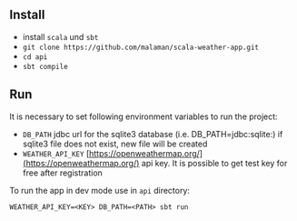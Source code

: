 
## Install

 - install `scala` und `sbt`
 - `git clone https://github.com/malaman/scala-weather-app.git`
 - `cd api`
 - `sbt compile`

## Run

It is necessary to set following environment variables to run the project:
 - `DB_PATH` jdbc url for the sqlite3 database  (i.e. DB_PATH=jdbc:sqlite:<absolute path>) if sqlite3 file does not exist, new file will be created
 - `WEATHER_API_KEY` [https://openweathermap.org/](https://openweathermap.org/) api key. It is possible to get test key for free after registration
 
To run the app in dev mode use in `api` directory:
 
`WEATHER_API_KEY=<KEY> DB_PATH=<PATH> sbt run`
